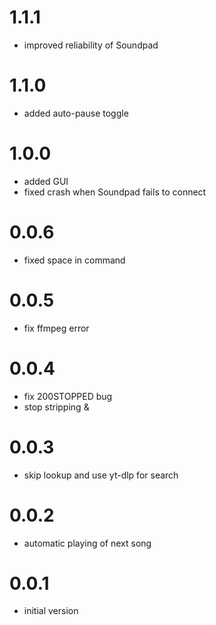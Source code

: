 # 1.1.1

- improved reliability of Soundpad

# 1.1.0

- added auto-pause toggle

# 1.0.0

- added GUI
- fixed crash when Soundpad fails to connect

# 0.0.6

- fixed space in command

# 0.0.5

- fix ffmpeg error

# 0.0.4

- fix 200STOPPED bug
- stop stripping &

# 0.0.3

- skip lookup and use yt-dlp for search

# 0.0.2

- automatic playing of next song

# 0.0.1

- initial version
